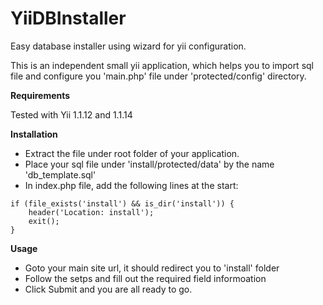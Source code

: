 YiiDBInstaller
==============

Easy database installer using wizard for yii configuration.

This is an independent small yii application, which helps you to import sql file and configure you 'main.php' file under 'protected/config' directory.



**Requirements**

Tested with Yii 1.1.12 and 1.1.14

**Installation**

* Extract the file under root folder of your application.
* Place your sql file under 'install/protected/data' by the name 'db_template.sql'
* In index.php file, add the following lines at the start:


```
if (file_exists('install') && is_dir('install')) {
    header('Location: install');
    exit();
}
```


**Usage**

 * Goto your main site url, it should redirect you to 'install' folder
 * Follow the setps and fill out the required field informoation
 * Click Submit and you are all ready to go.

